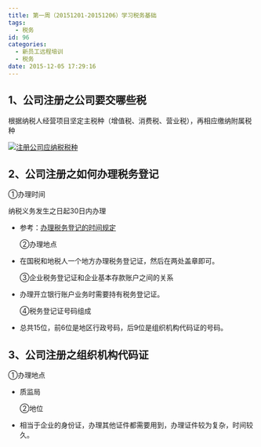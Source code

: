 ```yaml
---
title: 第一周（20151201-20151206）学习税务基础
tags:
  - 税务
id: 96
categories:
  - 新员工远程培训
  - 税务
date: 2015-12-05 17:29:16
---
```


## 1、公司注册之公司要交哪些税

根据纳税人经营项目坚定主税种（增值税、消费税、营业税），再相应缴纳附属税种

<!--more-->

[![注册公司应纳税税种](http://flowsnow.net/wp-content/uploads/2015/12/2015-12-05_170443.jpg)](http://flowsnow.net/wp-content/uploads/2015/12/2015-12-05_170443.jpg)

##  

## 2、公司注册之如何办理税务登记

①办理时间

纳税义务发生之日起30日内办理

* 参考：[办理税务登记的时间规定](http://www.chinaacc.com/shuishou/fxgl/wa1503124576.shtml)
  
  ②办理地点
  
* 在国税和地税人一个地方办理税务登记证，然后在两处盖章即可。
  
  ③企业税务登记证和企业基本存款账户之间的关系
  
* 办理开立银行账户业务时需要持有税务登记证。
  
  ④税务登记证号码组成
  
* 总共15位，前6位是地区行政号码，后9位是组织机构代码证的号码。

## 3、公司注册之组织机构代码证

①办理地点

* 质监局
  
  ②地位
  
* 相当于企业的身份证，办理其他证件都需要用到，办理证件较为复杂，时间较久。